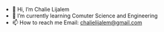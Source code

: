 - 👋 Hi, I’m Chalie Lijalem
- 🌱 I’m currently learning Comuter Science and Engineering
- 📫 How to reach me Email: chalielijalem@gmail.com

<!---
chacha1921/chacha1921 is a ✨ special ✨ repository because its `README.md` (this file) appears on your GitHub profile.
You can click the Preview link to take a look at your changes.
--->
